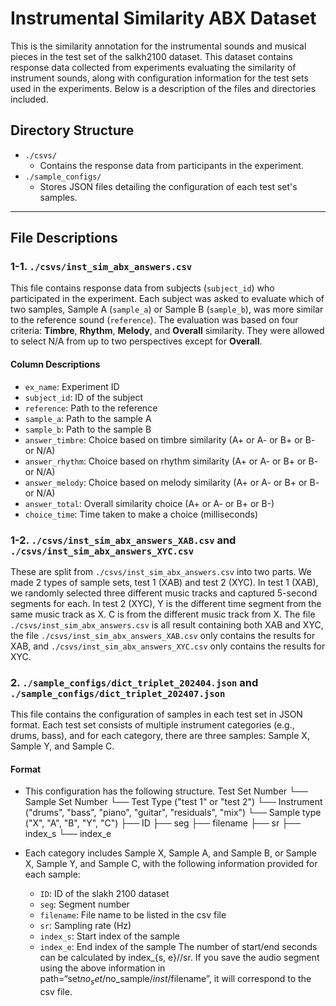 # Instrumental Similarity ABX Dataset
This is the similarity annotation for the instrumental sounds and musical pieces in the test set of the salkh2100 dataset.
This dataset contains response data collected from experiments evaluating the similarity of instrument sounds, along with configuration information for the test sets used in the experiments. Below is a description of the files and directories included.

## Directory Structure

- `./csvs/`
  - Contains the response data from participants in the experiment.
- `./sample_configs/`
  - Stores JSON files detailing the configuration of each test set's samples.

---

## File Descriptions

### 1-1. `./csvs/inst_sim_abx_answers.csv`

This file contains response data from subjects (`subject_id`) who participated in the experiment. Each subject was asked to evaluate which of two samples, Sample A (`sample_a`) or Sample B (`sample_b`), was more similar to the reference sound (`reference`). The evaluation was based on four criteria: **Timbre**, **Rhythm**, **Melody**, and **Overall** similarity. They were allowed to select N/A from up to two perspectives except for **Overall**.

#### Column Descriptions
- `ex_name`: Experiment ID
- `subject_id`: ID of the subject
- `reference`: Path to the reference
- `sample_a`: Path to the sample A
- `sample_b`: Path to the sample B
- `answer_timbre`: Choice based on timbre similarity (A+ or A- or B+ or B- or N/A)
- `answer_rhythm`: Choice based on rhythm similarity (A+ or A- or B+ or B- or N/A)
- `answer_melody`: Choice based on melody similarity (A+ or A- or B+ or B- or N/A)
- `answer_total`: Overall similarity choice (A+ or A- or B+ or B-)
- `choice_time`: Time taken to make a choice (milliseconds)

### 1-2. `./csvs/inst_sim_abx_answers_XAB.csv` and `./csvs/inst_sim_abx_answers_XYC.csv`
These are split from `./csvs/inst_sim_abx_answers.csv` into two parts.
We made 2 types of sample sets, test 1 (XAB) and test 2 (XYC).
In test 1 (XAB), we randomly selected three different music tracks and captured 5-second segments for each.
In test 2 (XYC), Y is the different time segment from the same music track as X. C is from the different music track from X. The file `./csvs/inst_sim_abx_answers.csv` is all result containing both XAB and XYC, the file `./csvs/inst_sim_abx_answers_XAB.csv` only contains the results for XAB, and `./csvs/inst_sim_abx_answers_XYC.csv` only contains the results for XYC.


### 2. `./sample_configs/dict_triplet_202404.json` and `./sample_configs/dict_triplet_202407.json`

This file contains the configuration of samples in each test set in JSON format. Each test set consists of multiple instrument categories (e.g., drums, bass), and for each category, there are three samples: Sample X, Sample Y, and Sample C.

#### Format
- This configuration has the following structure.
Test Set Number
└── Sample Set Number
    └── Test Type ("test 1" or "test 2")
        └── Instrument ("drums", "bass", "piano", "guitar", "residuals", "mix")
            └── Sample type ("X", "A", "B", "Y", "C")
                ├── ID
                ├── seg
                ├── filename
                ├── sr
                ├── index_s
                └── index_e

- Each category includes Sample X, Sample A, and Sample B, or Sample X, Sample Y, and Sample C, with the following information provided for each sample:
  - `ID`: ID of the slakh 2100 dataset
  - `seg`: Segment number
  - `filename`: File name to be listed in the csv file
  - `sr`: Sampling rate (Hz)
  - `index_s`: Start index of the sample
  - `index_e`: End index of the sample
The number of start/end seconds can be calculated by index_{s, e}//sr.
If you save the audio segment using the above information in path=“set$no_set/$no_sample/$inst/$filename”, it will correspond to the csv file.
